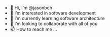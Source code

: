 - 👋 Hi, I’m @jasonbch
- 👀 I’m interested in software development
- 🌱 I’m currently learning software architecture
- 💞️ I’m looking to collaborate with all of you
- 📫 How to reach me ...

<!---
jasonbch/jasonbch is a ✨ special ✨ repository because its `README.md` (this file) appears on your GitHub profile.
You can click the Preview link to take a look at your changes.
--->
